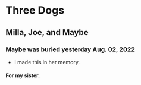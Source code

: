 # Three Dogs

## Milla, Joe, and Maybe

### Maybe was buried yesterday Aug. 02, 2022
- I made this in her memory.

#### For my sister.

